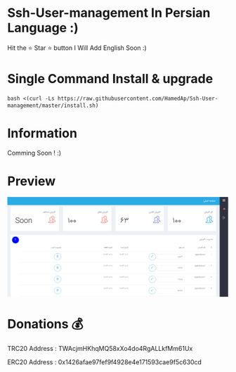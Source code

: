 # Ssh-User-management In Persian Language :)
Hit the ⭐ Star ⭐ button
I Will Add English Soon :)

# Single Command Install & upgrade


````
bash <(curl -Ls https://raw.githubusercontent.com/HamedAp/Ssh-User-management/master/install.sh)
````

# Information
Comming Soon ! :)

# Preview
![](screenshot/Capture.PNG)



# Donations 💰
TRC20 Address :
TWAcjmHKhqMQ58xXo4do4RgALLkfMm61Ux

ERC20 Address :
0x1426afae97fef9f4928e4e171593cae9f5c630cd
